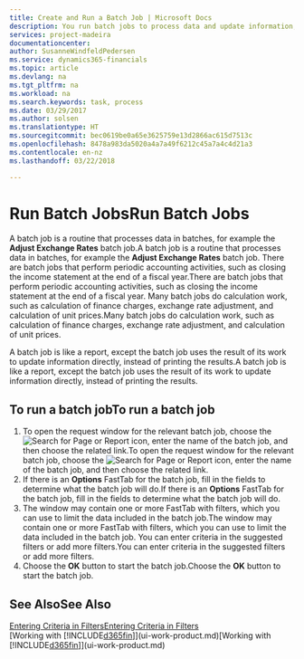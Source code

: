 ```yaml
---
title: Create and Run a Batch Job | Microsoft Docs
description: You run batch jobs to process data and update information, for example, to do periodic accounting activities, or to do calculations.
services: project-madeira
documentationcenter: 
author: SusanneWindfeldPedersen
ms.service: dynamics365-financials
ms.topic: article
ms.devlang: na
ms.tgt_pltfrm: na
ms.workload: na
ms.search.keywords: task, process
ms.date: 03/29/2017
ms.author: solsen
ms.translationtype: HT
ms.sourcegitcommit: bec0619be0a65e3625759e13d2866ac615d7513c
ms.openlocfilehash: 8478a983da5020a4a7a49f6212c45a7a4c4d21a3
ms.contentlocale: en-nz
ms.lasthandoff: 03/22/2018

---
```

# <a name="run-batch-jobs"></a><span data-ttu-id="e7dda-103">Run Batch Jobs</span><span class="sxs-lookup"><span data-stu-id="e7dda-103">Run Batch Jobs</span></span>
<span data-ttu-id="e7dda-104">A batch job is a routine that processes data in batches, for example the **Adjust Exchange Rates** batch job.</span><span class="sxs-lookup"><span data-stu-id="e7dda-104">A batch job is a routine that processes data in batches, for example the **Adjust Exchange Rates** batch job.</span></span> <span data-ttu-id="e7dda-105">There are batch jobs that perform periodic accounting activities, such as closing the income statement at the end of a fiscal year.</span><span class="sxs-lookup"><span data-stu-id="e7dda-105">There are batch jobs that perform periodic accounting activities, such as closing the income statement at the end of a fiscal year.</span></span> <span data-ttu-id="e7dda-106">Many batch jobs do calculation work, such as calculation of finance charges, exchange rate adjustment, and calculation of unit prices.</span><span class="sxs-lookup"><span data-stu-id="e7dda-106">Many batch jobs do calculation work, such as calculation of finance charges, exchange rate adjustment, and calculation of unit prices.</span></span>

<span data-ttu-id="e7dda-107">A batch job is like a report, except the batch job uses the result of its work to update information directly, instead of printing the results.</span><span class="sxs-lookup"><span data-stu-id="e7dda-107">A batch job is like a report, except the batch job uses the result of its work to update information directly, instead of printing the results.</span></span>

## <a name="to-run-a-batch-job"></a><span data-ttu-id="e7dda-108">To run a batch job</span><span class="sxs-lookup"><span data-stu-id="e7dda-108">To run a batch job</span></span>
1. <span data-ttu-id="e7dda-109">To open the request window for the relevant batch job, choose the ![Search for Page or Report](media/ui-search/search_small.png "Search for Page or Report icon") icon, enter the name of the batch job, and then choose the related link.</span><span class="sxs-lookup"><span data-stu-id="e7dda-109">To open the request window for the relevant batch job, choose the ![Search for Page or Report](media/ui-search/search_small.png "Search for Page or Report icon") icon, enter the name of the batch job, and then choose the related link.</span></span>
2. <span data-ttu-id="e7dda-110">If there is an **Options** FastTab for the batch job, fill in the fields to determine what the batch job will do.</span><span class="sxs-lookup"><span data-stu-id="e7dda-110">If there is an **Options** FastTab for the batch job, fill in the fields to determine what the batch job will do.</span></span>
3. <span data-ttu-id="e7dda-111">The window may contain one or more FastTab with filters, which you can use to limit the data included in the batch job.</span><span class="sxs-lookup"><span data-stu-id="e7dda-111">The window may contain one or more FastTab with filters, which you can use to limit the data included in the batch job.</span></span> <span data-ttu-id="e7dda-112">You can enter criteria in the suggested filters or add more filters.</span><span class="sxs-lookup"><span data-stu-id="e7dda-112">You can enter criteria in the suggested filters or add more filters.</span></span>
4. <span data-ttu-id="e7dda-113">Choose the **OK** button to start the batch job.</span><span class="sxs-lookup"><span data-stu-id="e7dda-113">Choose the **OK** button to start the batch job.</span></span>

## <a name="see-also"></a><span data-ttu-id="e7dda-114">See Also</span><span class="sxs-lookup"><span data-stu-id="e7dda-114">See Also</span></span>
[<span data-ttu-id="e7dda-115">Entering Criteria in Filters</span><span class="sxs-lookup"><span data-stu-id="e7dda-115">Entering Criteria in Filters</span></span>](ui-enter-criteria-filters.md)  
<span data-ttu-id="e7dda-116">[Working with [!INCLUDE[d365fin](includes/d365fin_md.md)]](ui-work-product.md)</span><span class="sxs-lookup"><span data-stu-id="e7dda-116">[Working with [!INCLUDE[d365fin](includes/d365fin_md.md)]](ui-work-product.md)</span></span>

